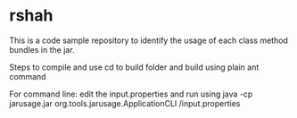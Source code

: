 # rshah
This is a code sample repository to identify the usage of each class method bundles in the jar.

Steps to compile and use
cd to build folder and build using plain ant command

For command line:
edit the input.properties and run using
java -cp jarusage.jar org.tools.jarusage.ApplicationCLI <PATH>/input.properties
